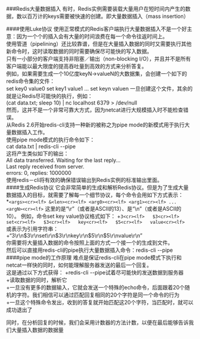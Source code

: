###Redis大量数据插入
有时，Redis实例需要装载大量用户在短时间内产生的数据，数以百万计的keys需要被快速的创建。即大量数据插入（mass insertion）

####使用Luke协议
使用正常模式的Redis客户端执行大量数据插入不是一个好主意：因为一个个的插入会有大量的时间浪费在每一个命令往返时间上。  
使用管道（pipelining）还比较靠谱，但是在大量插入数据的同时又需要执行其他新命令时，这时读取数据的同时需要确保尽可能快的写入数据。  
只有一小部分的客户端支持非阻塞／输出（non-blocking I/O），并且并不是所有客户端能以最大限度的提高吞吐量到高效的方式来分析答复。  
例如，如果需要生成一个10亿度keyN->valueN的大数据集，会创建一个如下的redis命令集的文件：  
set key0 value0
set key1 value1
...
set keyn valuen
一旦创建这个文件，其余的就是让Redis尽可能快的执行，例如：  
(cat data.txt; sleep 10) | nc localhost 6379 > /dev/null  
然而，这并不是一个非常可靠大方式，因为netcat进行大规模插入时不能检查错误。  
从Redis 2.6开始redis-cli支持一种新的被称之为pipe mode的新模式用于执行大量数据插入工作。  
使用pipe mode模式的执行命令如下：  
cat data.txt | redis-cli --pipe  
这将产生类似如下的输出：  
All data transferred. Waiting for the last reply...  
Last reply received from server.  
errors: 0, replies: 1000000  
使用redis－cli将有效的确保错误输出到Redis实例的标准输出里面。  
####生成Redis协议
它会非常简单的生成和解析Redis协议。但是为了生成大量数据插入的目标，就需要了解每一个细节协议，每个命令会用如下方式表示：  
*`<args><cr><lf>
&<len><cr><lf>
<arg0><cr><lf>
<arg1><cr><lf>
...
<argN><cr><lf>`
这里的<cr>是“\r”（或者是ASCII的13）、<lf>是“\n”（或者是ASCII的10）。
例如，命令set key value协议格式如下：
+`3<cr><lf>  
$3<cr><lf>  
set<cr><lf>  
$3<cr><lf>  
key<cr><lf>  
$5<cr><lf>  
value<cr><lf>`  
或表示为引用字符串：  
+“3\r\n$3\r\nset\r\n$3\r\nkey\r\n$5\r\n$5\r\nvalue\r\n”    
你需要将大量插入数据的命令按照上面的方式一个接一个的生成到文件。  
然后可以直接用redis-cli的pipe执行大量数据插入命令：redis-cli --pipe
####pipe mode的工作原理
难点是保证redis-cli在pipe mode模式下执行和netcat一样快的同时，如何能理解服务器发送的最后一个回复。  
这是通过以下方式获得：
+redis-cli --pipe试着尽可能快的发送数据到服务器  
+读取数据的同时，解析它  
+一旦没有更多的数据输入，它就会发送一个特殊的echo命令，后面跟着20个随机的字符。我们相信可以通过匹配回复相同的20个字符是同一个命令的行为  
+一旦这个特殊命令发出，收到的答复就开始匹配这20个字符，当匹配时，就可以成功退出了  

同时，在分析回复的时候，我们会采用计数器的方法计数，以便在最后能够告诉我们大量插入数据的数据量  

























